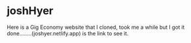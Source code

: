 # joshHyer
Here is a Gig Economy website that I cloned, took me a while but I got it done........(joshyer.netlify.app) is the link to see it.
